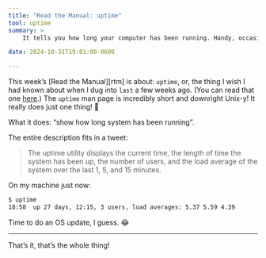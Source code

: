 ```yaml
---
title: "Read the Manual: uptime"
tool: uptime
summary: >
    It tells you how long your computer has been running. Handy, occasionally!

date: 2024-10-31T19:01:00-0600

---
```


This week’s [Read the Manual][rtm] is about: `uptime`, or, the thing I wish I had known about when I dug into `last` a few weeks ago. (You can read that one [here](https://v5.chriskrycho.com/journal/read-the-manual/less/).) The `uptime` man page is incredibly short and downright Unix-y! It really does just one thing! 🤯

What it does: “show how long system has been running”.

The entire description fits in a tweet:

> The uptime utility displays the current time, the length of time the system has been up, the number of users, and the load average of the system over the last 1, 5, and 15 minutes.

On my machine just now:

```sh
$ uptime
18:58  up 27 days, 12:15, 3 users, load averages: 5.37 5.59 4.39
```

Time to do an OS update, I guess. 😂

---

That’s it, that’s the whole thing!
